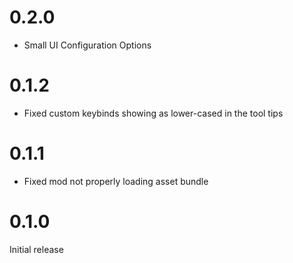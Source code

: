 
# 0.2.0

- Small UI Configuration Options


# 0.1.2

- Fixed custom keybinds showing as lower-cased in the tool tips

# 0.1.1

- Fixed mod not properly loading asset bundle

# 0.1.0

Initial release